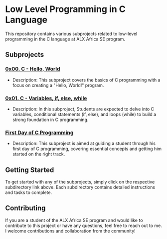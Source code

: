 # Low Level Programming in C Language

This repository contains various subprojects related to low-level programming in the C language at ALX Africa SE program.

## Subprojects

### [0x00. C - Hello, World](0x00-hello_world/)
- Description: This subproject covers the basics of C programming with a focus on creating a "Hello, World!" program.

### [0x01. C - Variables, if, else, while](0x01-variables_if_else_while/)
- Description: In this subproject, Students are expected to delve into C variables, conditional statements (if, else), and loops (while) to build a strong foundation in C programming.

### [First Day of C Programming](first_day_of_c_programming/)
- Description: This subproject is aimed at guiding a student through his first day of C programming, covering essential concepts and getting him started on the right track.

## Getting Started

To get started with any of the subprojects, simply click on the respective subdirectory link above. Each subdirectory contains detailed instructions and tasks to complete.

## Contributing

If you are a student of the ALX Africa SE program and would like to contribute to this project or have any questions, feel free to reach out to me. I welcome contributions and collaboration from the community!

